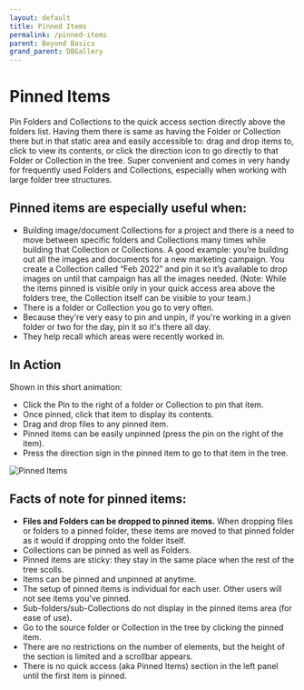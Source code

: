```yaml
---
layout: default
title: Pinned Items
permalink: /pinned-items
parent: Beyond Basics
grand_parent: DBGallery
---
```


# Pinned Items

Pin Folders and Collections to the quick access section directly above the folders list.  Having them there is same as having the Folder or Collection there but in that static area and easily accessible to: drag and drop items to, click to view its contents, or click the direction icon to go directly to that Folder or Collection in the tree.  Super convenient and comes in very handy for frequently used Folders and Collections, especially when working with large folder tree structures. 

## Pinned items are especially useful when:
- Building image/document Collections for a project and there is a need to move between specific folders and Collections many times while building that Collection or Collections. A good example: you’re building out all the images and documents for a new marketing campaign. You create a Collection called “Feb 2022” and pin it so it’s available to drop images on until that campaign has all the images needed. (Note: While the items pinned is visible only in your quick access area above the folders tree, the Collection itself can be visible to your team.)
- There is a folder or Collection you go to very often.
- Because they're very easy to pin and unpin, if you're working in a given folder or two for the day, pin it so it's there all day.
- They help recall which areas were recently worked in.

## In Action
Shown in this short animation:
- Click the Pin to the right of a folder or Collection to pin that item.
- Once pinned, click that item to display its contents.
- Drag and drop files to any pinned item.
- Pinned items can be easily unpinned (press the pin on the right of the item).
- Press the direction sign in the pinned item to go to that item in the tree.

<p><img src="/assets/PinnedItems.gif" alt="Pinned Items"/></p>

## Facts of note for pinned items:
- **Files and Folders can be dropped to pinned items.** When dropping files or folders to a pinned folder, these items are moved to that pinned folder as it would if dropping onto the folder itself.
- Collections can be pinned as well as Folders.
- Pinned items are sticky: they stay in the same place when the rest of the tree scolls.
- Items can be pinned and unpinned at anytime.
- The setup of pinned items is individual for each user. Other users will not see items you've pinned.
- Sub-folders/sub-Collections do not display in the pinned items area (for ease of use).
- Go to the source folder or Collection in the tree by clicking the pinned item.
- There are no restrictions on the number of elements, but the height of the section is limited and a scrollbar appears.
- There is no quick access (aka Pinned Items) section in the left panel until the first item is pinned.
